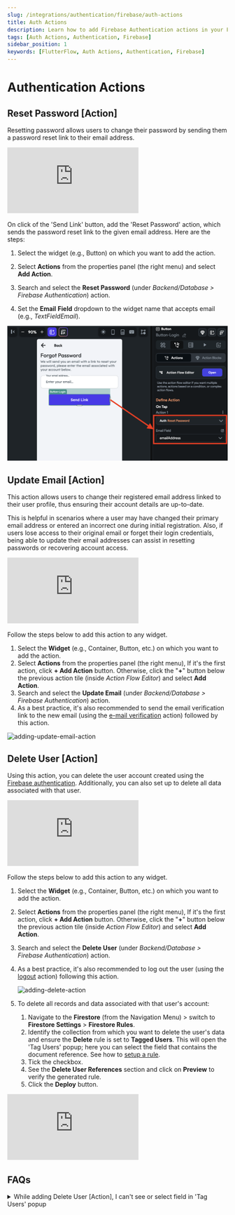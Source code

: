 ```yaml
---
slug: /integrations/authentication/firebase/auth-actions
title: Auth Actions
description: Learn how to add Firebase Authentication actions in your FlutterFlow app.
tags: [Auth Actions, Authentication, Firebase]
sidebar_position: 1
keywords: [FlutterFlow, Auth Actions, Authentication, Firebase]
---
```

# Authentication Actions

## Reset Password [Action]

Resetting password allows users to change their password by sending them a password reset link to their email address.

<div style={{
    position: 'relative',
    paddingBottom: 'calc(56.67989417989418% + 41px)', // Keeps the aspect ratio and additional padding
    height: 0,
    width: '100%'}}>
    <iframe 
        src="https://www.loom.com/embed/ecbcbe948925431da777b6393f8b5b10?sid=07e6bcbe-610a-4b7c-8572-271527cd956c"
        title=""
        style={{
            position: 'absolute',
            top: 0,
            left: 0,
            width: '100%',
            height: '100%',
            colorScheme: 'light'
        }}
        frameborder="0"
        loading="lazy"
        webkitAllowFullScreen
        mozAllowFullScreen
        allowFullScreen
        allow="clipboard-write">
    </iframe>
</div>
<p></p>


On click of the 'Send Link' button, add the 'Reset Password' action, which sends the password reset link to the given email address. Here are the steps:

1. Select the widget (e.g., Button) on which you want to add the action.

2. Select **Actions** from the properties panel (the right menu) and select **Add Action**.
3. Search and select the **Reset Password** (under *Backend/Database > Firebase Authentication*) action.
4. Set the **Email** **Field** dropdown to the widget name that accepts email (e.g., *TextFieldEmail*).

![password reset action](../imgs/password-reset-action.png)

## Update Email [Action]

This action allows users to change their registered email address linked to their user profile, thus ensuring their account details are up-to-date.

This is helpful in scenarios where a user may have changed their primary email address or entered an incorrect one during initial registration. Also, if users lose access to their original email or forget their login credentials, being able to update their email addresses can assist in resetting passwords or recovering account access.

<div style={{
    position: 'relative',
    paddingBottom: 'calc(56.67989417989418% + 41px)', // Keeps the aspect ratio and additional padding
    height: 0,
    width: '100%'}}>
    <iframe 
        src="https://demo.arcade.software/x75bnI7YFjRxDaiQ0Jng?embed&show_copy_link=true"
        title=""
        style={{
            position: 'absolute',
            top: 0,
            left: 0,
            width: '100%',
            height: '100%',
            colorScheme: 'light'
        }}
        frameborder="0"
        loading="lazy"
        webkitAllowFullScreen
        mozAllowFullScreen
        allowFullScreen
        allow="clipboard-write">
    </iframe>
</div>
<p></p>

Follow the steps below to add this action to any widget.

1. Select the **Widget** (e.g., Container, Button, etc.) on which you want to add the action.
2. Select **Actions** from the properties panel (the right menu), If it's the first action, click **+ Add Action** button. Otherwise, click the "**+**" button below the previous action tile (inside *Action Flow Editor*) and select **Add Action**.
3. Search and select the **Update Email** (under *Backend/Database > Firebase Authentication*) action.
4. As a best practice, it's also recommended to send the email verification link to the new email (using the [e-mail verification](../firebase-auth/email-sign-in.md#send-email-verification-link-action) action) followed by this action.

![adding-update-email-action](../imgs/adding-update-email-action.avif)


## Delete User [Action]

Using this action, you can delete the user account created using the [Firebase authentication](../firebase-auth/auth-initial-setup.md). Additionally, you can also set up to delete all data associated with that user.

<div style={{
    position: 'relative',
    paddingBottom: 'calc(56.67989417989418% + 41px)', // Keeps the aspect ratio and additional padding
    height: 0,
    width: '100%'}}>
    <iframe 
        src="https://demo.arcade.software/E0u5FdA1wYzoON3CDMLO?embed&show_copy_link=true"
        title=""
        style={{
            position: 'absolute',
            top: 0,
            left: 0,
            width: '100%',
            height: '100%',
            colorScheme: 'light'
        }}
        frameborder="0"
        loading="lazy"
        webkitAllowFullScreen
        mozAllowFullScreen
        allowFullScreen
        allow="clipboard-write">
    </iframe>
</div>
<p></p>

Follow the steps below to add this action to any widget.

1. Select the **Widget** (e.g., Container, Button, etc.) on which you want to add the action.
2. Select **Actions** from the properties panel (the right menu), If it's the first action, click **+ Add Action** button. Otherwise, click the "**+**" button below the previous action tile (inside *Action Flow Editor*) and select **Add Action**.
3. Search and select the **Delete User** (under *Backend/Database > Firebase Authentication*) action.
4. As a best practice, it's also recommended to log out the user (using the [logout](#) action) following this action.

    ![adding-delete-action](../imgs/adding-delete-action.avif)
    
5. To delete all records and data associated with that user's account:
    1. Navigate to the **Firestore** (from the Navigation Menu) > switch to **Firestore Settings** > **Firestore Rules**.
    2. Identify the collection from which you want to delete the user's data and ensure the **Delete** rule is set to **Tagged Users**. This will open the 'Tag Users' popup; here you can select the field that contains the document reference. See how to [setup a rule](../../database/cloud-firestore/firestore-rules.md).
    3. Tick the checkbox.
    4. See the **Delete User References** section and click on **Preview** to verify the generated rule.
    5. Click the **Deploy** button.

<div style={{
    position: 'relative',
    paddingBottom: 'calc(56.67989417989418% + 41px)', // Keeps the aspect ratio and additional padding
    height: 0,
    width: '100%'}}>
    <iframe 
        src="https://demo.arcade.software/23g4Kq2yX8t7wuI1VzdA?embed&show_copy_link=true"
        title=""
        style={{
            position: 'absolute',
            top: 0,
            left: 0,
            width: '100%',
            height: '100%',
            colorScheme: 'light'
        }}
        frameborder="0"
        loading="lazy"
        webkitAllowFullScreen
        mozAllowFullScreen
        allowFullScreen
        allow="clipboard-write">
    </iframe>
</div>
<p></p>

## FAQs
<details>
<summary>While adding Delete User [Action], I can't see or select field in 'Tag Users' popup</summary>
<p>
If you can't see or select the field containing the user reference, ensure that you have enabled the 'Create User Document' option in the **Create Account** action. Enabling this option ensures that the 'users' collection is properly set up and its reference can be accessed in the 'Tag Users' popup.
</p>
</details>